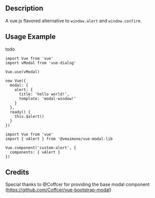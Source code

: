 ## Description
A vue.js flavored alternative to `window.alert` and `window.confirm`.

## Usage Example
todo
```
import Vue from 'vue'
import vModal from 'vue-dialog'

Vue.use(vModal)

new Vue({
  modal: {
    alert: {
      title: 'hello world!',
      template: 'modal-window!'
    }
  },
  ready() {
    this.$alert()
  }
})

```

```
import Vue from 'vue'
import { vAlert } from '@vmaimone/vue-modal-lib

Vue.component('custom-alert', {
  components: { vAlert }
})

```

## Credits

Special thanks to @Coffcer for providing the base modal component (https://github.com/Coffcer/vue-bootstrap-modal)

 
